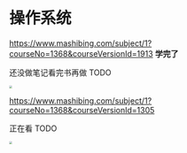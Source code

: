 # 操作系统

https://www.mashibing.com/subject/1?courseNo=1368&courseVersionId=1913  **学完了**

还没做笔记看完书再做 TODO

<img src="D:\Note\x.附件夹\20231008104732.png" style="zoom:33%;" />

https://www.mashibing.com/subject/1?courseNo=1368&courseVersionId=1305

正在看 TODO

<img src="D:\Note\x.附件夹\20231008104803.png" style="zoom:33%;" />


